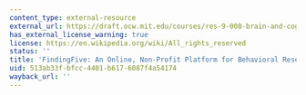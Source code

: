 ```yaml
---
content_type: external-resource
external_url: https://draft.ocw.mit.edu/courses/res-9-008-brain-and-cognitive-sciences-computational-tutorials/pages/findingfive-an-online-non-profit-platform-for-behavioral-research/
has_external_license_warning: true
license: https://en.wikipedia.org/wiki/All_rights_reserved
status: ''
title: 'FindingFive: An Online, Non-Profit Platform for Behavioral Research'
uid: 513ab33f-bfcc-4401-b617-6087f4a54174
wayback_url: ''
---
```

